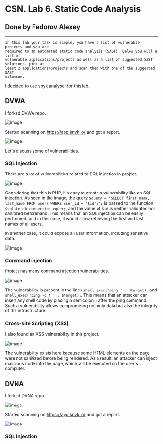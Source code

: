 # CSN. Lab 6. Static Code Analysis

## Done by Fedorov Alexey

---

```
In this lab your task is simple, you have a list of vulnerable projects and you are
required to an automated static code analysis (SAST). Below you will a list of
vulnerable applications/projects as well as a list of suggested SAST solutions. pick at
least 2 applications/projects and scan them with one of the suggested SAST
solution.
```

I decided to use snyk analyser for this lab.

## DVWA

I forked DVWA repo. 

![image](https://github.com/user-attachments/assets/7c13d7be-eaf2-4594-be39-cdbbb6ce8bb2)

Started scanning on https://app.snyk.io/ and got a report.

![image](https://github.com/user-attachments/assets/810a525c-b048-4058-a36c-9ef6c6c091dd)

Let's discuss some of vulnerabilities.

### SQL Injection

There are a lot of vulnerabilities related to SQL injection in project.

![image](https://github.com/user-attachments/assets/a6524fcc-6850-4c4c-bf81-32d3039c3074)

Considering that this is PHP, it's easy to create a vulnerability like an SQL injection. As seen in the image, the query `$query = "SELECT first_name, last_name FROM users WHERE user_id = '$id';";` is passed to the function `$sqlite_db_connection->query`, and the value of `$id` is neither validated nor sanitized beforehand. This means that an SQL injection can be easily performed, and in this case, it would allow retrieving the first and last names of all users.

In another case, it could expose all user information, including sensitive data.

![image](https://github.com/user-attachments/assets/d7039c5b-e2c7-4da6-b1c8-3dbc109944eb)

### Command injection

Project has many command injection vulnerabilities.

![image](https://github.com/user-attachments/assets/1cfa183f-4709-4104-bf7b-8b82799a839a)

The vulnerability is present in the lines `shell_exec('ping ' . $target);` and `shell_exec('ping -c 4 ' . $target);`. This means that an attacker can insert any shell code by placing a semicolon `;` after the ping command. Such a vulnerability allows compromising not only data but also the integrity of the infrastructure.

### Cross-site Scripting (XSS)

I also found an XSS vulnerability in this project.

![image](https://github.com/user-attachments/assets/b07d36ad-5cdf-471e-9dc4-adbcb4a16032)

The vulnerability exists here because some HTML elements on the page were not sanitized before being rendered. As a result, an attacker can inject malicious code into the page, which will be executed on the user's computer.

## DVNA

I forked DVNA repo.

![image](https://github.com/user-attachments/assets/6d3ba15a-3a2d-4d13-b6bc-9c7cb7c87eeb)

Started scanning on https://app.snyk.io/ and got a report.

![image](https://github.com/user-attachments/assets/c84dfa35-17c1-4e7d-a3bc-6055f2ffe71d)

### SQL Injection



